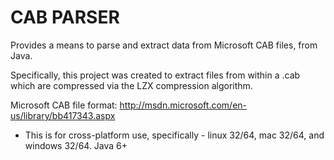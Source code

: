 CAB PARSER
===========

Provides a means to parse and extract data from Microsoft CAB files, from Java.

Specifically, this project was created to extract files from within a .cab which are compressed via the LZX compression algorithm.

Microsoft CAB file format: http://msdn.microsoft.com/en-us/library/bb417343.aspx

- This is for cross-platform use, specifically - linux 32/64, mac 32/64, and windows 32/64. Java 6+
